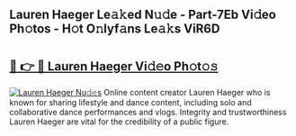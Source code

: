 ## Lauren Haeger Le𝚊𝚔ed N𝚞𝚍e - Part-7Eb Vi𝚍eo Ph𝚘tos - H𝚘t O𝚗lyf𝚊ns Le𝚊𝚔s ViR6D

# <h2><a href="http://hf050o0.feru.top/?c=Lauren+Haeger">🔗 👉 🔴 Lauren Haeger Vi𝚍𝚎o Ph𝚘t𝚘𝚜</a></h2>

[![Lauren Haeger Nu𝚍𝚎s](https://i.imgur.com/0TWrTi3.gif)](http://hf050o0.feru.top/?c=Lauren+Haeger)
Online content creator Lauren Haeger who is known for sharing lifestyle and dance content, including solo and collaborative dance performances and vlogs. Integrity and trustworthiness Lauren Haeger are vital for the credibility of a public figure. 
